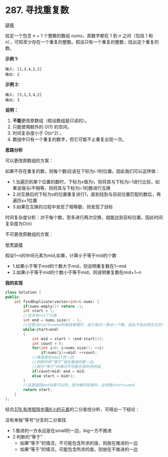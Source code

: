 # 287. 寻找重复数

[链接](https://leetcode-cn.com/problems/find-the-duplicate-number/description/)

给定一个包含 *n* + 1 个整数的数组 *nums*，其数字都在 1 到 *n* 之间（包括 1 和 *n*），可知至少存在一个重复的整数。假设只有一个重复的整数，找出这个重复的数。

**示例 1:**

```
输入: [1,3,4,2,2]
输出: 2
```

**示例 2:**

```
输入: [3,1,3,4,2]
输出: 3
```

**说明：**

1. **不能**更改原数组（假设数组是只读的）。
2. 只能使用额外的 *O*(1) 的空间。
3. 时间复杂度小于 O(n^2) 。
4. 数组中只有一个重复的数字，但它可能不止重复出现一次。

**思路分析**

可以更改原数组的方案：

如果不存在重复的数，则每个数i应该在下标为i-1的位置。因此我们可以这样做：

- 1.当遍历到某个位置的数时，下标为x值为i，则将其与下标为i-1进行比较，如果该值与i不相等，则将其与下标为i-1的数进行互换
- 2.对互换后的下标为x的位置重复进行1，直到找到与目前位置匹配的数后，再遍历x+1位置
- 3.如果在互换的过程中发现了相等数，则发现了目标

时间复杂度分析：对于每个数，至多进行两次交换，就能达到目标位置，因此时间复杂度为O(n)

不可更改原数组的方案：

[参考链接](https://github.com/arkingc/leetcode/tree/master/287.Find%20the%20Duplicate%20Number)

假设1~n的中间元素为mid,如果，计算小于等于mid的个数

- 1.如果小于等于mid的个数大于mid，则说明重复数在1~mid
- 2.如果小于等于mid的个数小于等于mid，则说明重复数在mid+1~n

**我的实现**

```c++
class Solution {
public:
    int findDuplicate(vector<int>& nums) {
        if(nums.empty()) return -1;
        int start = 1;
        //总共有n+1个元素
        int end = nums.size() - 1;
        //这里当start==end时就结束循环，由于每次一移动一个数，因此不会出现交叉的情况
        while(start<end)
        {
            int mid = start + (end-start)/2;
            int count = 0;
            for(int i=0; i<nums.size(); ++i)
                if(nums[i]<=mid) ++count;
            //推进放在small的一边
            //判断时的“等于”放在推进的那一边，
            //因为“等于”的情况不可能包含所求的值
            if(count>mid) end = mid;
            else start = mid+1;
        }
        //这里返回end也是可以的，因为循环结束时，必然是start==end
        return start;
    }
};
```

结合[378.有序矩阵中第K小的元素](378.有序矩阵中第K小的元素.md)的二分查找分析，可得出一下结论：

没有单独“等号”分支的二分查找

- 1.推进的一方永远是在small的一边，big一方不推进
- 2.判断的“等于”
  - 如果“等于”的情况，不可能包含所求的值，则放在推进的一边
  - 如果“等于”的情况，可能包含所求的值，则放在不推进的一边